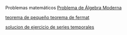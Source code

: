 Problemas matemáticos
[Problema de Álgebra Moderna](https://github.com/ricardo-rios/problemas-matematicos-2024/blob/main/MariaZepeda-16-mayo-2024-11-41/problema.md)

[teorema de pequeño teorema de fermat](https://github.com/ricardo-rios/problemas-matematicos-2024/blob/main/josealvarenga_28-05-2024-16-35/problema.md)

[solucion de ejercicio de series temporales](JosueCorea-29-05-2024-22-55/ejercicio-proyecto2-TCDD.md)

